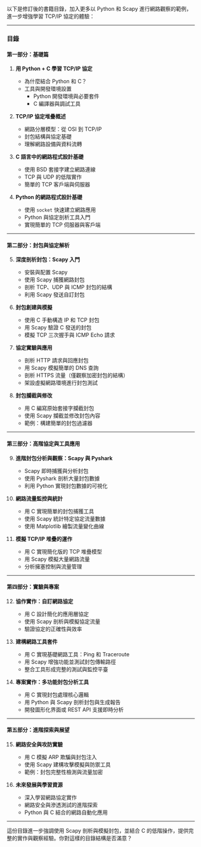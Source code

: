 以下是修訂後的書籍目錄，加入更多以 Python 和 Scapy 進行網路觀察的範例，進一步增強學習 TCP/IP 協定的體驗：  

---

### **目錄**  

#### **第一部分：基礎篇**  
1. **用 Python + C 學習 TCP/IP 協定**  
   - 為什麼結合 Python 和 C？  
   - 工具與開發環境設置  
     - Python 開發環境與必要套件  
     - C 編譯器與調試工具  

2. **TCP/IP 協定堆疊概述**  
   - 網路分層模型：從 OSI 到 TCP/IP  
   - 封包結構與協定基礎  
   - 理解網路設備與資料流轉  

3. **C 語言中的網路程式設計基礎**  
   - 使用 BSD 套接字建立網路連線  
   - TCP 與 UDP 的低階實作  
   - 簡單的 TCP 客戶端與伺服器  

4. **Python 的網路程式設計基礎**  
   - 使用 `socket` 快速建立網路應用  
   - Python 與協定剖析工具入門  
   - 實現簡單的 TCP 伺服器與客戶端  

---

#### **第二部分：封包與協定解析**  
5. **深度剖析封包：Scapy 入門**  
   - 安裝與配置 Scapy  
   - 使用 Scapy 捕獲網路封包  
   - 剖析 TCP、UDP 與 ICMP 封包的結構  
   - 利用 Scapy 發送自訂封包  

6. **封包創建與模擬**  
   - 使用 C 手動構造 IP 和 TCP 封包  
   - 用 Scapy 驗證 C 發送的封包  
   - 模擬 TCP 三次握手與 ICMP Echo 請求  

7. **協定實驗與應用**  
   - 剖析 HTTP 請求與回應封包  
   - 用 Scapy 模擬簡單的 DNS 查詢  
   - 剖析 HTTPS 流量（僅觀察加密封包的結構）  
   - 架設虛擬網路環境進行封包測試  

8. **封包攔截與修改**  
   - 用 C 編寫原始套接字攔截封包  
   - 使用 Scapy 攔截並修改封包內容  
   - 範例：構建簡單的封包過濾器  

---

#### **第三部分：高階協定與工具應用**  
9. **進階封包分析與觀察：Scapy 與 Pyshark**  
   - Scapy 即時捕獲與分析封包  
   - 使用 Pyshark 剖析大量封包數據  
   - 利用 Python 實現封包數據的可視化  

10. **網路流量監控與統計**  
    - 用 C 實現簡單的封包捕獲工具  
    - 使用 Scapy 統計特定協定流量數據  
    - 使用 Matplotlib 繪製流量變化曲線  

11. **模擬 TCP/IP 堆疊的運作**  
    - 用 C 實現簡化版的 TCP 堆疊模型  
    - 用 Scapy 模擬大量網路流量  
    - 分析擁塞控制與流量管理  

---

#### **第四部分：實驗與專案**  
12. **協作實作：自訂網路協定**  
    - 用 C 設計簡化的應用層協定  
    - 使用 Scapy 剖析與模擬協定流量  
    - 驗證協定的正確性與效率  

13. **建構網路工具套件**  
    - 用 C 實現基礎網路工具：Ping 和 Traceroute  
    - 用 Scapy 增強功能並測試封包傳輸路徑  
    - 整合工具形成完整的測試與監控平臺  

14. **專案實作：多功能封包分析工具**  
    - 用 C 實現封包處理核心邏輯  
    - 用 Python 與 Scapy 剖析封包與生成報告  
    - 開發圖形化界面或 REST API 支援即時分析  

---

#### **第五部分：進階探索與展望**  
15. **網路安全與攻防實驗**  
    - 用 C 模擬 ARP 欺騙與封包注入  
    - 使用 Scapy 建構攻擊模擬與防禦工具  
    - 範例：封包完整性檢測與流量加密  

16. **未來發展與學習資源**  
    - 深入學習網路協定實作  
    - 網路安全與滲透測試的進階探索  
    - Python 與 C 結合的網路自動化應用  

---

這份目錄進一步強調使用 Scapy 剖析與模擬封包，並結合 C 的低階操作，提供完整的實作與觀察經驗。你對這樣的目錄結構是否滿意？